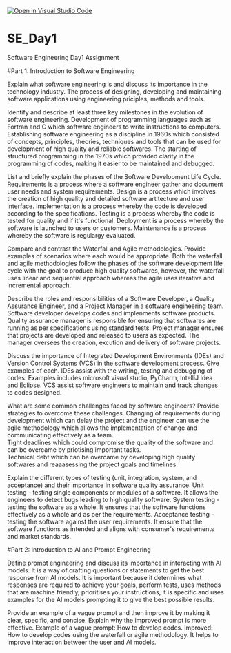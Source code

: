 [![Open in Visual Studio Code](https://classroom.github.com/assets/open-in-vscode-2e0aaae1b6195c2367325f4f02e2d04e9abb55f0b24a779b69b11b9e10269abc.svg)](https://classroom.github.com/online_ide?assignment_repo_id=18378040&assignment_repo_type=AssignmentRepo)
# SE_Day1
Software Engineering Day1 Assignment

#Part 1: Introduction to Software Engineering

Explain what software engineering is and discuss its importance in the technology industry.
The process of designing, developing and maintaining software applications using engineering priciples, methods and tools. 

Identify and describe at least three key milestones in the evolution of software engineering.
Development of programming languages such as Fortran and C which software engineers to write instructions to computers.
Establishing software engineering as a discipline in 1960s which consisted of concepts, principles, theories, techniques and tools that can be used for development of high quality and reliable softwares.
The starting of structured programming in the 1970s which provided clarity in the programming of codes, making it easier to be maintained and debugged. 

List and briefly explain the phases of the Software Development Life Cycle.
Requirements is a process where a software engineer gather and document user needs and system requirements. 
Design is a process which involves the creation of high quality and detailed software artitecture and user interface. 
Implementation is a process whereby the code is developed according to the specifications. 
Testing is a process whereby the code is tested for quality and if it's functional. 
Deployment is a process whereby the software is launched to users or customers. 
Maintenance is a process whereby the software is regulargy evaluated. 

Compare and contrast the Waterfall and Agile methodologies. Provide examples of scenarios where each would be appropriate.
Both the waterfall and agile methodologies follow the phases of the software development life cycle with the goal to produce high quality softwares, however, the waterfall uses linear and sequential approach whereas the agile uses iterative and incremental approach. 

Describe the roles and responsibilities of a Software Developer, a Quality Assurance Engineer, and a Project Manager in a software engineering team.
Software developer develops codes and implenments software products.
Quality assurance manager is responsible for ensuring that softwares are running as per specifications using standard tests.
Project manager ensures that projects are developed and released to users as expected. The manager oversees the creation, excution and delivery of software projects. 

Discuss the importance of Integrated Development Environments (IDEs) and Version Control Systems (VCS) in the software development process. Give examples of each.
IDEs assist with the writing, testing and debugging of codes. Examples includes microsoft visual studio, PyCharm, IntelliJ Idea and Eclipse. 
VCS assist software engineers to maintain and track changes to codes designed. 

What are some common challenges faced by software engineers? Provide strategies to overcome these challenges.
Changing of requirements during development which can delay the project and the engineer can use the agile methodology which allows the implementation of change and communicating effectively as a team.  
Tight deadlines which could compromise the quality of the software and can be overcame by priotising important tasks.  
Technical debt which can be overcame by developing high quality softwares and reaaasessing the project goals and timelines. 


Explain the different types of testing (unit, integration, system, and acceptance) and their importance in software quality assurance.
Unit testing - testing single components or modules of a software. It allows the engineers to detect bugs leading to high quality software. 
System testing - testing the software as a whole. It ensures that the software functions effectively as a whole and as per the requirements. 
Acceptance testing - testing the software against the user requirements. It ensure that the software functions as intended and aligns with consumer's requirements and market standards. 

#Part 2: Introduction to AI and Prompt Engineering


Define prompt engineering and discuss its importance in interacting with AI models.
It is a way of crafting questions or statements to get the best response from AI models.
It is important because it determines what responses are required to achieve your goals, perform tests, uses methods that are machine friendly, prioritises your instructions, it is specific and uses examples for the AI models prompting it to give the best possible results. 

Provide an example of a vague prompt and then improve it by making it clear, specific, and concise. Explain why the improved prompt is more effective.
Example of a vague prompt: How to develop codes. Improved: How to develop codes using the waterfall or agile methodology.
It helps to improve interaction betweer the user and AI models. 
